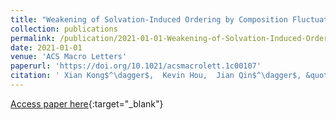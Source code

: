 ```yaml
---
title: "Weakening of Solvation-Induced Ordering by Composition Fluctuation in Salt-Doped Block Polymers"
collection: publications
permalink: /publication/2021-01-01-Weakening-of-Solvation-Induced-Ordering-by-Composition-Fluctuation-in-Salt-Doped-Block-Polymers
date: 2021-01-01
venue: 'ACS Macro Letters'
paperurl: 'https://doi.org/10.1021/acsmacrolett.1c00107'
citation: ' Xian Kong$^\dagger$,  Kevin Hou,  Jian Qin$^\dagger$, &quot;Weakening of Solvation-Induced Ordering by Composition Fluctuation in Salt-Doped Block Polymers.&quot; ACS Macro Letters, 2021, 10(5), 545-550'
---
```

[Access paper here](https://doi.org/10.1021/acsmacrolett.1c00107){:target="_blank"}
